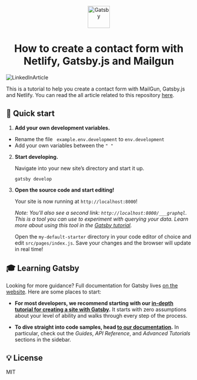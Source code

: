 <!--  -->
<p align="center">
    <img alt="Gatsby" src="https://www.gatsbyjs.com/Gatsby-Monogram.svg" width="60" />
<h1 align="center">
How to create a contact form with Netlify, Gatsby.js and Mailgun</h1>

</p>

![LinkedInArticle](https://miro.medium.com/max/1400/1*xpiLyt5DwJTfXXoACqqD0g.jpeg)

This is a tutorial to help you create a contact form with MailGun, Gatsby.js and Netlify. You can read the all article related to this repository [here](https://medium.com/javascript-in-plain-english/jamstack-how-to-do-a-contact-form-step-by-step-with-gatsby-js-netlify-and-mailgun-52d26432a5c4).

## 🚀 Quick start

1.  **Add your own development variables.**


 -  Rename the file  ``` example.env.development``` to ```env.development```
 - Add your own variables between the ```" "```


2.  **Start developing.**

    Navigate into your new site’s directory and start it up.

    ```shell
    gatsby develop
    ```

3.  **Open the source code and start editing!**

    Your site is now running at `http://localhost:8000`!
    
    _Note: You'll also see a second link: _`http://localhost:8000/___graphql`_. This is a tool you can use to experiment with querying your data. Learn more about using this tool in the [Gatsby tutorial](https://www.gatsbyjs.com/tutorial/part-five/#introducing-graphiql)._

    Open the `my-default-starter` directory in your code editor of choice and edit `src/pages/index.js`. Save your changes and the browser will update in real time!


## 🎓 Learning Gatsby

Looking for more guidance? Full documentation for Gatsby lives [on the website](https://www.gatsbyjs.com/). Here are some places to start:

- **For most developers, we recommend starting with our [in-depth tutorial for creating a site with Gatsby](https://www.gatsbyjs.com/tutorial/).** It starts with zero assumptions about your level of ability and walks through every step of the process.

- **To dive straight into code samples, head [to our documentation](https://www.gatsbyjs.com/docs/).** In particular, check out the _Guides_, _API Reference_, and _Advanced Tutorials_ sections in the sidebar.

## 💡 License

MIT



<!-- -->
